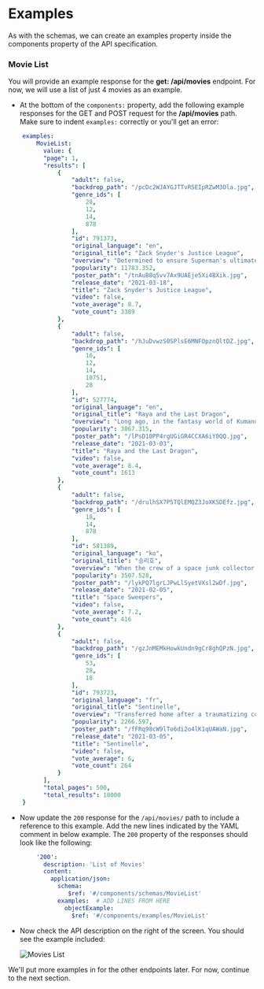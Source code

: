 # Examples

As with the schemas, we can create an examples property inside the components property of the API specification. 

### Movie List

You will provide an example response for the **get: /api/movies**  endpoint. For now, we will use a list of just 4 movies as an example. 

- At the bottom of the ``components:`` property, add the following example responses for the GET and POST request for the **/api/movies** path. Make sure to indent  ``examples:`` correctly or you'll get an error: 

~~~yaml
    examples:
        MovieList: 
          value: {
          "page": 1,
          "results": [
              {
                  "adult": false,
                  "backdrop_path": "/pcDc2WJAYGJTTvRSEIpRZwM3Ola.jpg",
                  "genre_ids": [
                      28,
                      12,
                      14,
                      878
                  ],
                  "id": 791373,
                  "original_language": "en",
                  "original_title": "Zack Snyder's Justice League",
                  "overview": "Determined to ensure Superman's ultimate sacrifice was not in vain, Bruce Wayne aligns forces with Diana Prince with plans to recruit a team of metahumans to protect the world from an approaching threat of catastrophic proportions.",
                  "popularity": 11783.352,
                  "poster_path": "/tnAuB8q5vv7Ax9UAEje5Xi4BXik.jpg",
                  "release_date": "2021-03-18",
                  "title": "Zack Snyder's Justice League",
                  "video": false,
                  "vote_average": 8.7,
                  "vote_count": 3389
              },
              {
                  "adult": false,
                  "backdrop_path": "/hJuDvwzS0SPlsE6MNFOpznQltDZ.jpg",
                  "genre_ids": [
                      16,
                      12,
                      14,
                      10751,
                      28
                  ],
                  "id": 527774,
                  "original_language": "en",
                  "original_title": "Raya and the Last Dragon",
                  "overview": "Long ago, in the fantasy world of Kumandra, humans and dragons lived together in harmony. But when an evil force threatened the land, the dragons sacrificed themselves to save humanity. Now, 500 years later, that same evil has returned and it’s up to a lone warrior, Raya, to track down the legendary last dragon to restore the fractured land and its divided people.",
                  "popularity": 3067.315,
                  "poster_path": "/lPsD10PP4rgUGiGR4CCXA6iY0QQ.jpg",
                  "release_date": "2021-03-03",
                  "title": "Raya and the Last Dragon",
                  "video": false,
                  "vote_average": 8.4,
                  "vote_count": 1613
              },
              {
                  "adult": false,
                  "backdrop_path": "/drulhSX7P5TQlEMQZ3JoXKSDEfz.jpg",
                  "genre_ids": [
                      18,
                      14,
                      878
                  ],
                  "id": 581389,
                  "original_language": "ko",
                  "original_title": "승리호",
                  "overview": "When the crew of a space junk collector ship called The Victory discovers a humanoid robot named Dorothy that's known to be a weapon of mass destruction, they get involved in a risky business deal which puts their lives at stake.",
                  "popularity": 3507.528,
                  "poster_path": "/lykPQ7lgrLJPwLlSyetVXsl2wDf.jpg",
                  "release_date": "2021-02-05",
                  "title": "Space Sweepers",
                  "video": false,
                  "vote_average": 7.2,
                  "vote_count": 416
              },
              {
                  "adult": false,
                  "backdrop_path": "/gzJnMEMkHowkUndn9gCr8ghQPzN.jpg",
                  "genre_ids": [
                      53,
                      28,
                      18
                  ],
                  "id": 793723,
                  "original_language": "fr",
                  "original_title": "Sentinelle",
                  "overview": "Transferred home after a traumatizing combat mission, a highly trained French soldier uses her lethal skills to hunt down the man who hurt her sister.",
                  "popularity": 2266.597,
                  "poster_path": "/fFRq98cW9lTo6di2o4lK1qUAWaN.jpg",
                  "release_date": "2021-03-05",
                  "title": "Sentinelle",
                  "video": false,
                  "vote_average": 6,
                  "vote_count": 264
              }
          ],
          "total_pages": 500,
          "total_results": 10000
    }
~~~

- Now update the `200` response for the  ``/api/movies/`` path to include a reference to this example. Add the new lines indicated by the YAML comment in below example. The `200` property of the responses should look like the following:

~~~yaml
        '200':
          description: 'List of Movies'
          content:
            application/json:
              schema:
                 $ref: '#/components/schemas/MovieList'
              examples:  # ADD LINES FROM HERE
                objectExample:
                  $ref: '#/components/examples/MovieList' 
~~~

+ Now check the API description on the right of the screen. You should see the example included:  

  ![Movies List](C:\Users\Frank\Desktop\repos\2021\ewd-2021\topic08\book-1\img\movies.png)



We'll put more examples in for the other endpoints later. For now, continue to the next section.